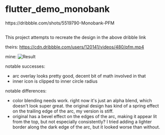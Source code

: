 # flutter_demo_monobank

https:&#x2F;&#x2F;dribbble.com&#x2F;shots&#x2F;5519790-Monobank-PFM

## 



This project attempts to recreate the design in the above dribble link

theirs:
https://cdn.dribbble.com/users/120141/videos/480/pfm.mp4

mine:
![Result](https://github.com/fdoyle/flutter_demo_monobank/blob/master/bank_demo.gif)

notable successes:
 - arc overlay looks pretty good, decent bit of math involved in that
 - inner icon is clipped to inner circle radius
 
notable differences:
 - color blending needs work. right now it's just an alpha blend, which doesn't look super great. 
the original design has kind of a spring effect on the trailing edge of the arc, my version is stiff. 
 - original has a bevel effect on the edges of the arc, making it appear lit from the top, but not especially consistently? I tried adding a lighter border along the dark edge of the arc, but it looked worse than without. 
